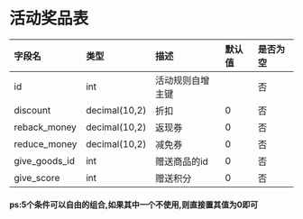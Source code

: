 # 活动奖品表

| 字段名 | 类型 | 描述 | 默认值 | 是否为空 |
| :--- | :--- | :--- | :--- | :--- |
| id | int | 活动规则自增主键 |  | 否 |
| discount | decimal\(10,2\) | 折扣 | 0 | 否 |
| reback\_money | decimal\(10,2\) | 返现券 | 0 | 否 |
| reduce\_money | decimal\(10,2\) | 减免券 | 0 | 否 |
| give\_goods\_id | int | 赠送商品的id | 0 | 否 |
| give\_score | int | 赠送积分 | 0 | 否 |

#### ps:5个条件可以自由的组合,如果其中一个不使用,则直接置其值为0即可



